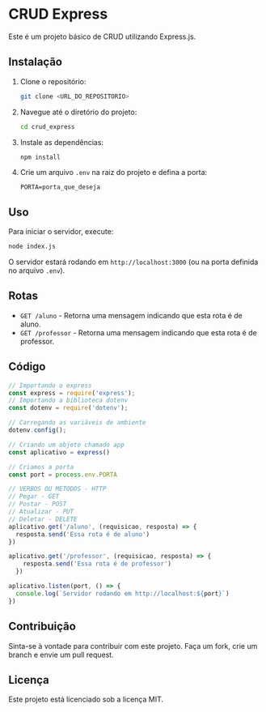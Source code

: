 # CRUD Express

Este é um projeto básico de CRUD utilizando Express.js.

## Instalação

1. Clone o repositório:
    ```bash
    git clone <URL_DO_REPOSITORIO>
    ```
2. Navegue até o diretório do projeto:
    ```bash
    cd crud_express
    ```
3. Instale as dependências:
    ```bash
    npm install
    ```
4. Crie um arquivo `.env` na raiz do projeto e defina a porta:
    ```env
    PORTA=porta_que_deseja
    ```

## Uso

Para iniciar o servidor, execute:
```bash
node index.js
```

O servidor estará rodando em `http://localhost:3000` (ou na porta definida no arquivo `.env`).

## Rotas

- `GET /aluno` - Retorna uma mensagem indicando que esta rota é de aluno.
- `GET /professor` - Retorna uma mensagem indicando que esta rota é de professor.

## Código

```javascript
// Importando o express
const express = require('express');
// Importando a biblioteca dotenv
const dotenv = require('dotenv');

// Carregando as variáveis de ambiente
dotenv.config();

// Criando um objeto chamado app
const aplicativo = express()

// Criamos a porta
const port = process.env.PORTA

// VERBOS OU METODOS - HTTP
// Pegar - GET
// Postar - POST
// Atualizar - PUT
// Deletar - DELETE
aplicativo.get('/aluno', (requisicao, resposta) => {
  resposta.send('Essa rota é de aluno')
})

aplicativo.get('/professor', (requisicao, resposta) => {
    resposta.send('Essa rota é de professor')
  })

aplicativo.listen(port, () => {
  console.log(`Servidor rodando em http://localhost:${port}`)
})
```

## Contribuição

Sinta-se à vontade para contribuir com este projeto. Faça um fork, crie um branch e envie um pull request.

## Licença

Este projeto está licenciado sob a licença MIT.














































































